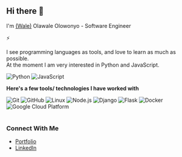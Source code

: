 ## Hi there 👋

I'm [(Wale)](www.olawale.co) Olawale Olowonyo - Software Engineer



⚡  

I see programming languages as tools, and love to learn as much as possible.  
At the moment I am very interested in Python and JavaScript.

![Python](https://img.shields.io/badge/Python--000000?style=flat&logo=python)
![JavaScript](https://img.shields.io/badge/JavaScript--000000?style=flat&logo=javascript)   






**Here's a few tools/ technologies I have worked with**  


![Git](https://img.shields.io/badge/Git--000000?style=flat&logo=git&logoColor=F05032)
![GitHub](https://img.shields.io/badge/GitHub--000000?style=flat&logo=github&logoColor=FFFFFF)
![Linux](https://img.shields.io/badge/Linux--000000?style=flat&logo=linux&logoColor=FCC624)
![Node.js](https://img.shields.io/badge/Node.js--000000?style=flat&logo=node.js&logoColor=339933)
![Django](https://img.shields.io/badge/Django--000000?style=flat&logo=Django)
![Flask](https://img.shields.io/badge/Flask--000000?style=flat&logo=Flask)
![Docker](https://img.shields.io/badge/Docker--000000?style=flat&logo=Docker)
![Google Cloud Platform](https://img.shields.io/badge/GCP--000000?style=flat&logo=google)


#

### Connect With Me

- [Portfolio](https:olawale.co)
- [LinkedIn](https://www.linkedin.com/in/olowonyoo)





<!--
**wale1454/wale1454** is a ✨ _special_ ✨ repository because its `README.md` (this file) appears on your GitHub profile.

Wale

Here are some ideas to get you started:

- 🔭 I’m currently working on ...
- 🌱 I’m currently learning ...
- 👯 I’m looking to collaborate on ...
- 🤔 I’m looking for help with ...
- 💬 Ask me about ...
- 📫 How to reach me: ...
- ⚡ Fun fact: ...
-->
